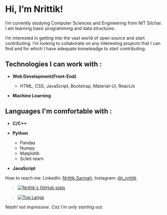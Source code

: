  # Hi, I’m Nrittik!
 
 I’m currently studying Computer Sciences and Engineering from NIT Silchar. I am learning basic programming and data structures.
 
 I’m interested in getting into the vast world of open source and start contributing. I’m looking to collaborate on any interesting projects that I can find and for which I have    adequate knowleadge to start contributing.
 
 ## Technologies I can work with :
 
 - **Web Development(Front-End)**
     
     - HTML, CSS, JavaScript, Bootstrap, Material-Ui, ReactJs
  
 - **Machine Learning**


## Languages I'm comfortable with :

- **C/C++**

- **Python**
    - Pandas
    - Numpy
    - Matplotlb
    - Scikit-learn 
 
- **JavaScript**
 
 
 How to reach me: LinkedIn: [Nrittik Sarmah](https://www.linkedin.com/in/nrittik-sarmah-3746251bb/), Instagram: [@i_nrittik](https://www.instagram.com/i_nrittik/) 




>[![Nrittik's GitHub stats](https://github-readme-stats.vercel.app/api?username=inrittik&hide=contribs,issues&show_icons=true&theme=vue-dark)](https://github.com/anuraghazra/github-readme-stats)


>[![Top Langs](https://github-readme-stats.vercel.app/api/top-langs/?username=inrittik&langs_count=6&theme=vue-dark&layout=compact)](https://github.com/anuraghazra/github-readme-stats)


_Naah! not impressive. Coz I'm only starting out._
<!---
inrittik/inrittik is a ✨ special ✨ repository because its `README.md` (this file) appears on your GitHub profile.
You can click the Preview link to take a look at your changes.
--->
